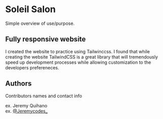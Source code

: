 # Soleil Salon

Simple overview of use/purpose.

## Fully responsive website

I created the website to practice using Tailwinccss. I found that while creating the website TailwindCSS is a great library that will tremendously speed up development processes while allowing customization to the developers prefereneces.


## Authors

Contributors names and contact info

ex. Jeremy Quihano  
ex. [@Jeremycodes_](https://twitter.com/jeremycodes_)
